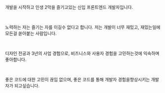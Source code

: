 개발을 시작하고 인생 2막을 즐기고있는 신입 프론트엔드 개발자입니다.

<br />

노력하는 자는 즐기는 자를 이길수 없다고 합니다. 저는 개발이 너무 재밌고, 재밌는일에 모든걸 쏟아붙는 사람입니다.

<br />

디자인 전공과 3년의 사업 경험으로, 비즈니스와 사용자 경험을 고민하는것에 익숙하며 좋아합니다.

<br />

좋은 코드에 대한 고민이 끊임 없으며, 좋은 코드를 통해 개발자 경험을향상시키는 개발자가 되고싶습니다.
